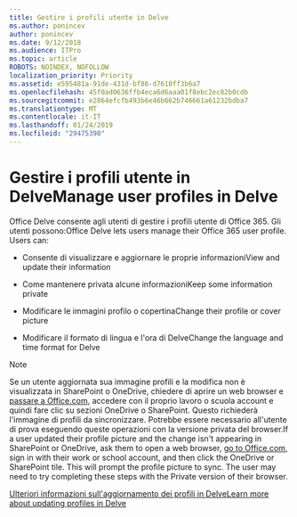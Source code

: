 ```yaml
---
title: Gestire i profili utente in Delve
ms.author: ponincev
author: ponincev
ms.date: 9/12/2018
ms.audience: ITPro
ms.topic: article
ROBOTS: NOINDEX, NOFOLLOW
localization_priority: Priority
ms.assetid: e595481a-91de-431d-bf86-d7610ff3b6a7
ms.openlocfilehash: 45f0ad0636ffb4eca6d6aaa01f8ebc2ec82b0cdb
ms.sourcegitcommit: e2864efcfb493b6e46b662b746661a61232bdba7
ms.translationtype: MT
ms.contentlocale: it-IT
ms.lasthandoff: 01/24/2019
ms.locfileid: "29475390"
---
```

# <a name="manage-user-profiles-in-delve"></a><span data-ttu-id="52fd7-102">Gestire i profili utente in Delve</span><span class="sxs-lookup"><span data-stu-id="52fd7-102">Manage user profiles in Delve</span></span>

<span data-ttu-id="52fd7-p101">Office Delve consente agli utenti di gestire i profili utente di Office 365. Gli utenti possono:</span><span class="sxs-lookup"><span data-stu-id="52fd7-p101">Office Delve lets users manage their Office 365 user profile. Users can:</span></span>
  
- <span data-ttu-id="52fd7-105">Consente di visualizzare e aggiornare le proprie informazioni</span><span class="sxs-lookup"><span data-stu-id="52fd7-105">View and update their information</span></span>
    
- <span data-ttu-id="52fd7-106">Come mantenere privata alcune informazioni</span><span class="sxs-lookup"><span data-stu-id="52fd7-106">Keep some information private</span></span>
    
- <span data-ttu-id="52fd7-107">Modificare le immagini profilo o copertina</span><span class="sxs-lookup"><span data-stu-id="52fd7-107">Change their profile or cover picture</span></span>
    
- <span data-ttu-id="52fd7-108">Modificare il formato di lingua e l'ora di Delve</span><span class="sxs-lookup"><span data-stu-id="52fd7-108">Change the language and time format for Delve</span></span>
    
> [!NOTE]
> <span data-ttu-id="52fd7-p102">Se un utente aggiornata sua immagine profili e la modifica non è visualizzata in SharePoint o OneDrive, chiedere di aprire un web browser e [passare a Office.com](https://www.office.com), accedere con il proprio lavoro o scuola account e quindi fare clic su sezioni OneDrive o SharePoint. Questo richiederà l'immagine di profili da sincronizzare. Potrebbe essere necessario all'utente di prova eseguendo queste operazioni con la versione privata del browser.</span><span class="sxs-lookup"><span data-stu-id="52fd7-p102">If a user updated their profile picture and the change isn't appearing in SharePoint or OneDrive, ask them to open a web browser, [go to Office.com](https://www.office.com), sign in with their work or school account, and then click the OneDrive or SharePoint tile. This will prompt the profile picture to sync. The user may need to try completing these steps with the Private version of their browser.</span></span> 
  
[<span data-ttu-id="52fd7-111">Ulteriori informazioni sull'aggiornamento dei profili in Delve</span><span class="sxs-lookup"><span data-stu-id="52fd7-111">Learn more about updating profiles in Delve</span></span>](https://go.microsoft.com/fwlink/?linkid=735070)
  

